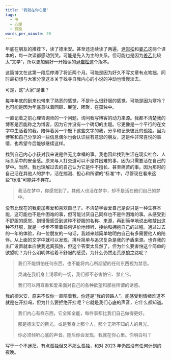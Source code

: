 ```yaml
---
title: "我就在你心里"
tags:
  - 书
  - 心理
  - 孤独
words_per_minute: 20
---
```


年底在朋友的推荐下，读了德米安。甚至还连续读了两遍，[尹岩松](https://book.douban.com/subject/30592698/)和[姜乙](https://book.douban.com/subject/35060088/)这两个译本的，每一次读都感动到哭。可能是先入为主的关系，但可能也是因为[姜乙](https://book.douban.com/subject/35060088/)比较太“文学”，所以更加偏好一开始读的[尹岩松](https://book.douban.com/subject/30592698/)这个版本。

这篇博文在这第一段后停滞了将近两个月。可能是因为好久不写文章有点笔拙，同时最初想与大家分享这本关于找寻自我内心的小说的冲动也慢慢淡去。

可是，这“大家”是谁？

每年年底的到来也带来了熟悉的感觉，不是什么很舒服的感觉。可能是因为寒冷？也可能是因为年底意味着回顾、展望、团聚，在孤独中。

一直记着之前心理咨询师的一个问题，询问我写博客的动力来源。我都不清楚我的博客是否能称之为博客，因为它并没有一个确切的主题。它更像是一个平行的在文字中生活着的我，陪伴着另一个敲下这些文字的我，分享和记录彼此的孤独。因为博客和自己分享的一些信息偶尔也会认识些有意思的朋友，这是件非常喜悦的事情，也希望今后能够继续这样。

找到自己内心小孩对我来说是件无比幸福的事。我也因此找到生活在现实社会、人际关系中的安全感。原来与人打交道可以不是件困难的事，因为只需要活在自己的梦中。当然，我也理解过去的自己认为它是件不擅长、甚至痛苦的事。因为那时的自己活在其他人的梦中，活在揣测、担心和所谓的“标准”中，尽管现在看来这些“标准”可能并不存在。

> 我活在梦中，你感觉到了。其他人也活在梦中，却不是活在他们自己的梦中。

没有比现在的我更加疼爱和喜欢自己了。不清楚学会爱自己是否只是一种生存本能，这可能也不是件困难的事，但可能讨厌自己同样也不是件困难的事。从感受到不舒服的感觉、到慢慢感受到这种不舒服的名称、来源，再到简单地说出和敲出这种不舒服，就是一步步不带着任何评价地倾听、接纳和拥抱自己的过程。通过过去的一年的体验，和一位朋友的一句话，我越来越简单地明白自己有多需要他人的陪伴。从上面的文字中就可以发现，排斥简单与追求复杂是我的矛盾来源。也许我的出厂设置就本应使我远离孤独，但这个答案太显然了。但为什么要害怕这个简单的欲望呢？为什么明明体验着不舒服的感受，为什么仍然走荒原狼之路呢？

> 我们不能惧怕任何东西，也不能将内心所期望的任何东西视为禁忌。
>
> 灵魂在我们身上渴慕的一切，我们都不必害怕它、禁止它。
>
> 我们可以用尊重和爱来面对自己的各种欲望和那些所谓的诱惑。

我的德米安，原来不仅你一直陪着我，你还是“我的领路人”。能感受到情绪难道不就是在开挂吗，但为什么要拒绝开挂呢？它就是我们心底的声音，它什么都知道。

> 我们内心有样东西，它全知全能，每件事都比我们自己做得更好。
>
> 那是德米安的目光。或是我身上那个人，那个无所不知的人的目光。
>
> 你必须倾听心底的声音。随后你会发现，我就在你心里。你明白吗？

写于一个不迷茫，有点孤独但又不那么孤独，和对 2023 年仍然没有任何计划的夜晚。

